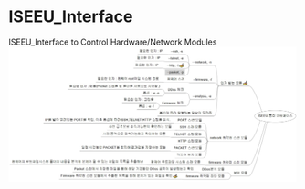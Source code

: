 # ISEEU_Interface
ISEEU_Interface to Control Hardware/Network Modules
![Interface](./Interface.jpg)
